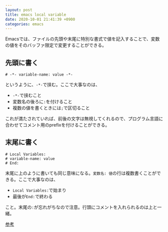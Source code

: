 ```yaml
---
layout: post
title: emacs local variable
date: 2020-10-01 21:41:39 +0900
categories: emacs
---
```





Emacsでは、ファイルの先頭や末尾に特別な書式で値を記入することで、変数の値をそのバッファ限定で変更することができる。

## 先頭に書く

```
# -*- variable-name: value -*-
```

というように、`-*-`で挟む。ここで大事なのは、

- `-*-`で挟むこと
- 変数名の後ろに`:`を付けること
- 複数の値を書くときには`;`で区切ること

これが満たされていれば、前後の文字は無視してくれるので、プログラム言語に合わせてコメント用のprefixを付けることができる。

## 末尾に書く

```
# Local Variables:
# variable-name: value
# End:
```

末尾に上のように書いても同じ意味になる。`変数名: 値`の行は複数書くことができる。ここで大事なのは、

- `Local Variables:`で始まり
- 最後が`End:`で終わる

こと。末尾の`:`が忘れがちなので注意。行頭にコメントを入れられるのは上と一緒。

[参考](https://www.gnu.org/software/emacs/manual/html_node/emacs/Specifying-File-Variables.html#Specifying-File-Variables)
